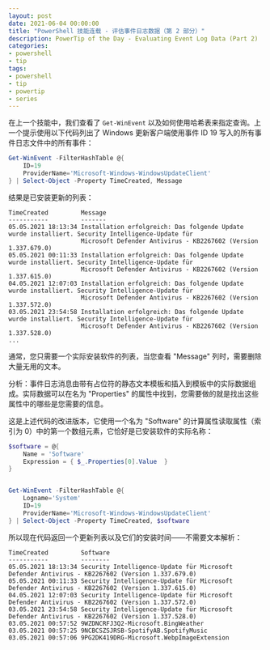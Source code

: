 ```yaml
---
layout: post
date: 2021-06-04 00:00:00
title: "PowerShell 技能连载 - 评估事件日志数据（第 2 部分）"
description: PowerTip of the Day - Evaluating Event Log Data (Part 2)
categories:
- powershell
- tip
tags:
- powershell
- tip
- powertip
- series
---
```

在上一个技能中，我们查看了 `Get-WinEvent` 以及如何使用哈希表来指定查询。上一个提示使用以下代码列出了 Windows 更新客户端使用事件 ID 19 写入的所有事件日志文件中的所有事件：

```powershell
Get-WinEvent -FilterHashTable @{
    ID=19
    ProviderName='Microsoft-Windows-WindowsUpdateClient'
} | Select-Object -Property TimeCreated, Message
```

结果是已安装更新的列表：

    TimeCreated         Message
    -----------         -------
    05.05.2021 18:13:34 Installation erfolgreich: Das folgende Update wurde installiert. Security Intelligence-Update für
                        Microsoft Defender Antivirus - KB2267602 (Version 1.337.679.0)
    05.05.2021 00:11:33 Installation erfolgreich: Das folgende Update wurde installiert. Security Intelligence-Update für
                        Microsoft Defender Antivirus - KB2267602 (Version 1.337.615.0)
    04.05.2021 12:07:03 Installation erfolgreich: Das folgende Update wurde installiert. Security Intelligence-Update für
                        Microsoft Defender Antivirus - KB2267602 (Version 1.337.572.0)
    03.05.2021 23:54:58 Installation erfolgreich: Das folgende Update wurde installiert. Security Intelligence-Update für
                        Microsoft Defender Antivirus - KB2267602 (Version 1.337.528.0)
    ...

通常，您只需要一个实际安装软件的列表，当您查看 "Message" 列时，需要删除大量无用的文本。

分析：事件日志消息由带有占位符的静态文本模板和插入到模板中的实际数据组成。实际数据可以在名为 "Properties" 的属性中找到，您需要做的就是找出这些属性中的哪些是您需要的信息。

这是上述代码的改进版本，它使用一个名为 "Software" 的计算属性读取属性（索引为 0）中的第一个数组元素，它恰好是已安装软件的实际名称：

```powershell
$software = @{
    Name = 'Software'
    Expression = { $_.Properties[0].Value  }
}


Get-WinEvent -FilterHashTable @{
    Logname='System'
    ID=19
    ProviderName='Microsoft-Windows-WindowsUpdateClient'
} | Select-Object -Property TimeCreated, $software
```

所以现在代码返回一个更新列表以及它们的安装时间——不需要文本解析：

    TimeCreated         Software
    -----------         --------
    05.05.2021 18:13:34 Security Intelligence-Update für Microsoft Defender Antivirus - KB2267602 (Version 1.337.679.0)
    05.05.2021 00:11:33 Security Intelligence-Update für Microsoft Defender Antivirus - KB2267602 (Version 1.337.615.0)
    04.05.2021 12:07:03 Security Intelligence-Update für Microsoft Defender Antivirus - KB2267602 (Version 1.337.572.0)
    03.05.2021 23:54:58 Security Intelligence-Update für Microsoft Defender Antivirus - KB2267602 (Version 1.337.528.0)
    03.05.2021 00:57:52 9WZDNCRFJ3Q2-Microsoft.BingWeather
    03.05.2021 00:57:25 9NCBCSZSJRSB-SpotifyAB.SpotifyMusic
    03.05.2021 00:57:06 9PG2DK419DRG-Microsoft.WebpImageExtension

<!--本文国际来源：[Evaluating Event Log Data (Part 2)](https://community.idera.com/database-tools/powershell/powertips/b/tips/posts/evaluating-event-log-data-part-2)-->

